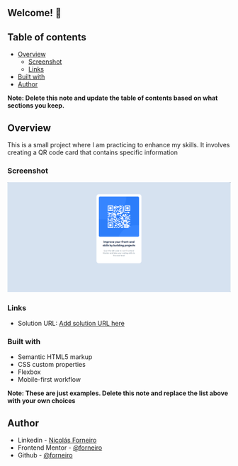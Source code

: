 ## Welcome! 👋

## Table of contents

- [Overview](#overview)
  - [Screenshot](#screenshot)
  - [Links](#links)
- [Built with](#built-with)
- [Author](#author)

**Note: Delete this note and update the table of contents based on what sections you keep.**

## Overview

This is a small project where I am practicing to enhance my skills. It involves creating a QR code card that contains specific information

### Screenshot

![](./images/qr-code-screenshot.png)

### Links

- Solution URL: [Add solution URL here](https://your-solution-url.com)

### Built with

- Semantic HTML5 markup
- CSS custom properties
- Flexbox
- Mobile-first workflow

**Note: These are just examples. Delete this note and replace the list above with your own choices**

## Author

- Linkedin - [Nicolás Forneiro](https://www.linkedin.com/feed/)
- Frontend Mentor - [@forneiro](https://www.frontendmentor.io/profile/forneiro)
- Github - [@forneiro](https://github.com/forneiro)
